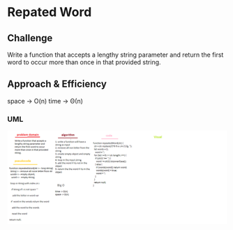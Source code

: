 # Repated Word

## Challenge

Write a function that accepts a lengthy string parameter and return the first word to occur more than once in that provided string.

## Approach & Efficiency

space -> O(n)
time -> Θ(n)

### UML

![repeatedword](../../assets/repeatedword.png)

